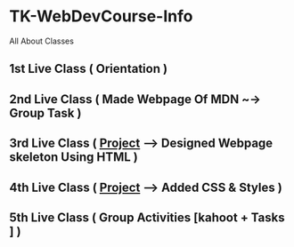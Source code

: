 # TK-WebDevCourse-Info
All About Classes

## 1st Live Class ( Orientation )

## 2nd Live Class ( Made Webpage Of MDN  ~-> Group Task )

## 3rd Live Class ( [Project](https://sami-ul-haq.github.io/week3-4-class-project/) --> Designed Webpage skeleton Using HTML )

## 4th Live Class ( [Project](https://sami-ul-haq.github.io/week3-4-class-project/) --> Added CSS & Styles )

## 5th Live Class ( Group Activities [kahoot + Tasks ] )




